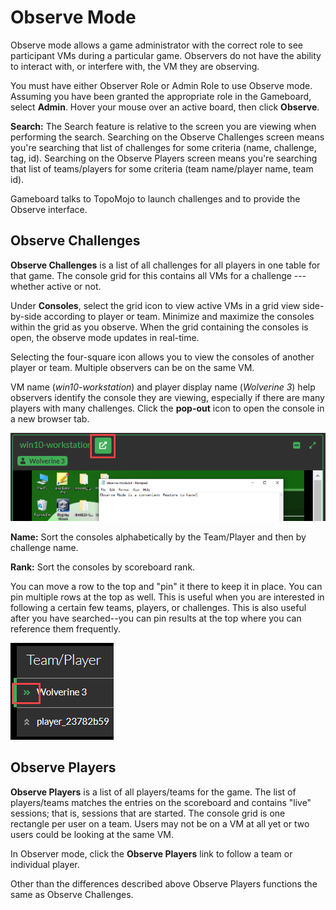 # Observe Mode

Observe mode allows a game administrator with the correct role to see participant VMs during a particular game. Observers do not have the ability to interact with, or interfere with, the VM they are observing.

You must have either Observer Role or Admin Role to use Observe mode. Assuming you have been granted the appropriate role in the Gameboard, select **Admin**. Hover your mouse over an active board, then click **Observe**.

**Search:** The Search feature is relative to the screen you are viewing when performing the search. Searching on the Observe Challenges screen means you're searching that list of challenges for some criteria (name, challenge, tag, id). Searching on the Observe Players screen means you're searching that list of teams/players for some criteria (team name/player name, team id).

Gameboard talks to TopoMojo to launch challenges and to provide the Observe interface. 

## Observe Challenges

**Observe Challenges** is a list of all challenges for all players in one table for that game. The console grid for this contains all VMs for a challenge --- whether active or not.

Under **Consoles**, select the grid icon to view active VMs in a grid view side-by-side according to player or team. Minimize and maximize the consoles within the grid as you observe. When the grid containing the consoles is open, the observe mode updates in real-time.

Selecting the four-square icon allows you to view the consoles of another player or team. Multiple observers can be on the same VM.

VM name (*win10-workstation*) and player display name (*Wolverine 3*)  help observers identify the console they are viewing, especially if there are many players with many challenges. Click the **pop-out** icon to open the console in a new browser tab.

![observe-pop-out](img/observe-pop-out.png)

**Name:** Sort the consoles alphabetically by the Team/Player and then by challenge name.

**Rank:** Sort the consoles by scoreboard rank.

You can move a row to the top and "pin" it there to keep it in place. You can pin multiple rows at the top as well. This is useful when you are interested in following a certain few teams, players, or challenges. This is also useful after you have searched--you can pin results at the top where you can reference them frequently.

![observe-pin](img/observe-pin.png)

## Observe Players

**Observe Players** is a list of all players/teams for the game. The list of players/teams matches the entries on the scoreboard and contains "live" sessions; that is, sessions that are started. The console grid is one rectangle per user on a team. Users may not be on a VM at all yet or two users could be looking at the same VM.

In Observer mode, click the **Observe Players** link to follow a team or individual player. 

Other than the differences described above Observe Players functions the same as Observe Challenges.